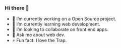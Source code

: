 ### Hi there 👋


- 🔭 I’m currently working on a Open Source project.
- 🌱 I’m currently learning web development.
- 👯 I’m looking to collaborate on front end apps.
- 💬 Ask me about web dev.
- ⚡ Fun fact: I love the Trap.

